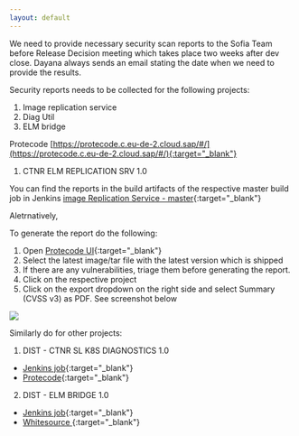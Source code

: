 ```yaml
---
layout: default
---
```

We need to provide necessary security scan reports to the Sofia Team before Release Decision meeting which takes place two weeks after dev close. Dayana always sends an email stating the date when we need to provide the results.

Security reports needs to be collected for the following projects:

1. Image replication service
2. Diag Util
3. ELM bridge

Protecode [https://protecode.c.eu-de-2.cloud.sap/#/](https://protecode.c.eu-de-2.cloud.sap/#/){:target="_blank"}

1. CTNR ELM REPLICATION SRV 1.0

You can find the reports in the build artifacts of the respective master build job in Jenkins [image Replication Service - master](https://edgelm.jaas-gcp.cloud.sap.corp/job/edgelm/job/image-replication-service/job/master/){:target="_blank"}


Aletrnatively,

To generate the report do the following:

1. Open [Protecode UI](https://protecode.c.eu-de-2.cloud.sap/#/groups/1083){:target="_blank"}
2. Select the latest image/tar file with the latest version which is shipped
3. If there are any vulnerabilities, triage them before generating the report.
4. Click on the respective project
5. Click on the export dropdown on the right side and select Summary (CVSS v3) as PDF. See screenshot below


<img src="{{ site.baseurl }}/images/protecode-report.png" />

Similarly do for other projects:

1. DIST - CTNR SL K8S DIAGNOSTICS 1.0

* [Jenkins job](https://edgelm.jaas-gcp.cloud.sap.corp/job/edgelm/job/diagutil/job/master/){:target="_blank"}
* [Protecode](https://protecode.c.eu-de-2.cloud.sap/#/groups/1588){:target="_blank"}

2. DIST - ELM BRIDGE 1.0

* [Jenkins job](https://iftjenkins.jaas-gcp.cloud.sap.corp/job/ElmBridge/job/elm-bridge/job/master/){:target="_blank"}
* [Whitesource ](https://protecode.c.eu-de-2.cloud.sap/#/groups/1135){:target="_blank"}
